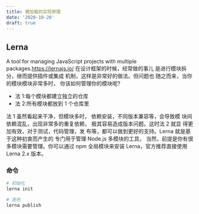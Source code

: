 ```yaml
---
title: 懒加载的实现原理
date: '2020-10-26'
draft: true
---
```


## Lerna

A tool for managing JavaScript projects with multiple packages.https://lernajs.io/
在设计框架的时候，经常做的事儿 是进行模块拆分，继而提供插件或集成 机制，这样是非常好的做法。但问题也 随之而来，当你的模块模块非常多时， 你该如何管理你的模块呢?

- 法 1:每个模块都建立独立的仓库
- 法 2:所有模块都放到 1 个仓库里

法 1 虽然看起来干净，但模块多时， 依赖安装，不同版本兼容等，会导致模 块间依赖混乱，出现非常多的重复依赖， 极其容易造成版本问题。这时法 2 就显 得更加有效，对于测试，代码管理，发 布等，都可以做到更好的支持。Lerna 就是基于这种初衷而产生的 专门用于管理 Node.js 多模块的工具， 当然，前提是你有很多模块需要管理。你可以通过 npm 全局模块来安装 Lerna，官方推荐直接使用 Lerna 2.x 版本。

### 命令

```bash
# 初始化
lerna init

# 发布
lerna publish
```
